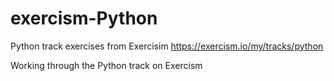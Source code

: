 # exercism-Python
Python track exercises from Exercisim
https://exercism.io/my/tracks/python

Working through the Python track on Exercism
